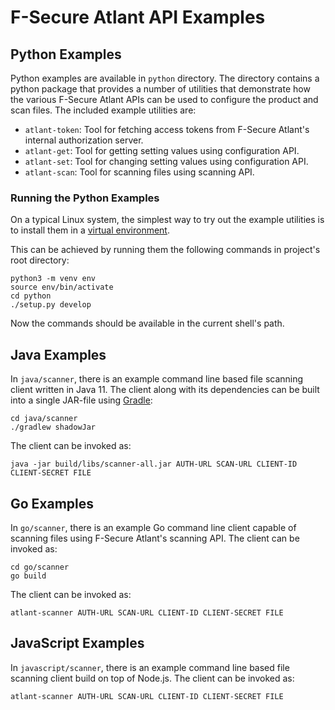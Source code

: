 # F-Secure Atlant API Examples

## Python Examples

Python examples are available in `python` directory. The directory contains a
python package that provides a number of utilities that demonstrate how the
various F-Secure Atlant APIs can be used to configure the product and scan
files. The included example utilities are:

- `atlant-token`: Tool for fetching access tokens from F-Secure Atlant's
  internal authorization server.
- `atlant-get`: Tool for getting setting values using configuration API.
- `atlant-set`: Tool for changing setting values using configuration API.
- `atlant-scan`: Tool for scanning files using scanning API.

### Running the Python Examples

On a typical Linux system, the simplest way to try out the example utilities is
to install them in a [virtual environment](https://docs.python.org/3/library/venv.html).

This can be achieved by running them the following commands in project's root
directory:

``` shell
python3 -m venv env
source env/bin/activate
cd python
./setup.py develop
```

Now the commands should be available in the current shell's path.

## Java Examples

In `java/scanner`, there is an example command line based file scanning client
written in Java 11. The client along with its dependencies can be built into a
single JAR-file using [Gradle](https://gradle.org):

``` shell
cd java/scanner
./gradlew shadowJar
```

The client can be invoked as:

``` shell
java -jar build/libs/scanner-all.jar AUTH-URL SCAN-URL CLIENT-ID CLIENT-SECRET FILE
```

## Go Examples

In `go/scanner`, there is an example Go command line client capable of scanning
files using F-Secure Atlant's scanning API. The client can be invoked as:

``` shell
cd go/scanner
go build
```

The client can be invoked as:

``` shell
atlant-scanner AUTH-URL SCAN-URL CLIENT-ID CLIENT-SECRET FILE
```


## JavaScript Examples

In `javascript/scanner`, there is an example command line based file scanning
client build on top of Node.js. The client can be invoked as:

``` shell
atlant-scanner AUTH-URL SCAN-URL CLIENT-ID CLIENT-SECRET FILE
```

